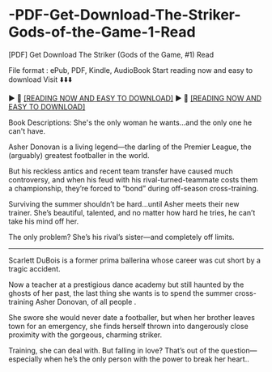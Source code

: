 # -PDF-Get-Download-The-Striker-Gods-of-the-Game-1-Read
[PDF] Get Download The Striker (Gods of the Game, #1) Read

File format : ePub, PDF, Kindle, AudioBook
Start reading now and easy to download
Visit ⬇️⬇️⬇️

► 📖 [[READING NOW AND EASY TO DOWNLOAD]](https://uk.ebookarea.xyz/?book=204538483-the-striker)
► 📖 [[READING NOW AND EASY TO DOWNLOAD]](https://kraken-7962d.web.app/lohkankan/204538483-the-striker)

Book Descriptions:
She's the only woman he wants...and the only one he can't have.

Asher Donovan is a living legend—the darling of the Premier League, the (arguably) greatest footballer in the world.

But his reckless antics and recent team transfer have caused much controversy, and when his feud with his rival-turned-teammate costs them a championship, they’re forced to “bond” during off-season cross-training.

Surviving the summer shouldn’t be hard…until Asher meets their new trainer. She’s beautiful, talented, and no matter how hard he tries, he can’t take his mind off her.

The only problem? She’s his rival’s sister—and completely off limits.

***

Scarlett DuBois is a former prima ballerina whose career was cut short by a tragic accident.

Now a teacher at a prestigious dance academy but still haunted by the ghosts of her past, the last thing she wants is to spend the summer cross-training Asher Donovan, of all people .

She swore she would never date a footballer, but when her brother leaves town for an emergency, she finds herself thrown into dangerously close proximity with the gorgeous, charming striker.

Training, she can deal with. But falling in love? That’s out of the question—especially when he’s the only person with the power to break her heart..
